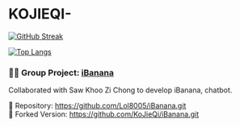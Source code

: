 # KOJIEQI-
[![GitHub Streak](https://streak-stats.demolab.com/?user=KoJieQi)](https://git.io/streak-stats)

[![Top Langs](https://github-readme-stats.vercel.app/api/top-langs/?username=KoJieQi&layout=pie)](https://github.com/anuraghazra/github-readme-stats)

### 🧑‍💻 Group Project: [iBanana](https://github.com/Lol8005/iBanana.git)
Collaborated with Saw Khoo Zi Chong to develop iBanana, chatbot.

🔗 Repository: https://github.com/Lol8005/iBanana.git  
🔁 Forked Version: https://github.com/KoJieQi/iBanana.git
